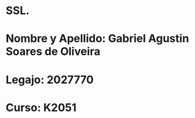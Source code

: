 # SSL.
#   Nombre y Apellido: Gabriel Agustin Soares de Oliveira
#     Legajo: 2027770
#       Curso: K2051

